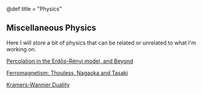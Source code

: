 @def title = "Physics"

## Miscellaneous Physics

Here I will store a bit of physics that can be related or unrelated to what I'm working on.

[Percolation in the Erdős–Rényi model, and Beyond](/physics/percolation/)

[Ferromagnetism: Thouless, Nagaoka and Tasaki](/physics/ferromagnetism)

[Kramers-Wannier Duality](/physics/KW)

